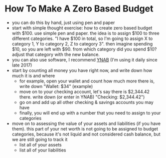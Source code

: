 # How To Make A Zero Based Budget

* you can do this by hand, just using pen and paper
* start with simple thought exercise: how to create zero based budget with $100. use simple pen and paper. the idea is to assign $100 to three different categories. "I have $100 in total, so I'm going to assign X to category 1, Y to category 2, Z to category 3". then imagine spending $10, so you are left with $90. from which category did you spend $10? adjust that category with the new balance.
* you can also use software, I recommend [YNAB](https://www.ynab.com) (I'm using it daily since late 2017)
* start by counting all money you have right now, and write down how much it is and where
  * for example, open your wallet and count how much more there is, write down "Wallet: $34" (example)
  * move on to your checking account, let's say there is $2,344.42 there. write down (or enter in YNAB) "Checking: $2,344.42")
  * go on and add up all other checking & savings accounts you may have
  * finally, you will end up with a number that you need to assign to your categories
* move on to assessing the value of your assets and liabilities (if you have them). this part of your net worth is not going to be assigned to budget categories, because it's not liquid and not considered cash balance, but we are still going to track it
  * list all of your assets
  * list all of your liabilities
